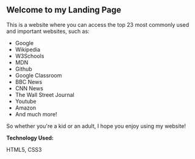 ## Welcome to my Landing Page

This is a website where you can access the top 23 most commonly used and important websites, such as:

 - Google
 - Wikipedia 
 - W3Schools
 - MDN
 - Github 
 - Google Classroom 
 - BBC News 
 - CNN News 
 - The Wall Street Journal
 - Youtube
 - Amazon
 - And much more!

So whether you're a kid or an adult, I hope you enjoy using my website!

**Technology Used:**

HTML5, CSS3

